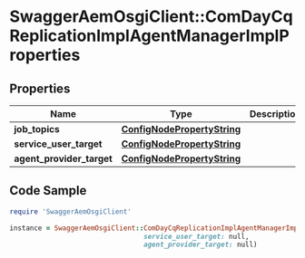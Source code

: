 # SwaggerAemOsgiClient::ComDayCqReplicationImplAgentManagerImplProperties

## Properties

Name | Type | Description | Notes
------------ | ------------- | ------------- | -------------
**job_topics** | [**ConfigNodePropertyString**](ConfigNodePropertyString.md) |  | [optional] 
**service_user_target** | [**ConfigNodePropertyString**](ConfigNodePropertyString.md) |  | [optional] 
**agent_provider_target** | [**ConfigNodePropertyString**](ConfigNodePropertyString.md) |  | [optional] 

## Code Sample

```ruby
require 'SwaggerAemOsgiClient'

instance = SwaggerAemOsgiClient::ComDayCqReplicationImplAgentManagerImplProperties.new(job_topics: null,
                                 service_user_target: null,
                                 agent_provider_target: null)
```


